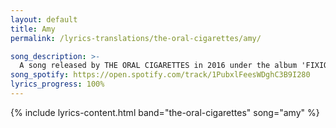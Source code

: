```yaml
---
layout: default
title: Amy
permalink: /lyrics-translations/the-oral-cigarettes/amy/

song_description: >-
  A song released by THE ORAL CIGARETTES in 2016 under the album 'FIXION'.
song_spotify: https://open.spotify.com/track/1PubxlFeesWDghC3B9I280
lyrics_progress: 100%
---
```


{% include lyrics-content.html band="the-oral-cigarettes" song="amy" %}